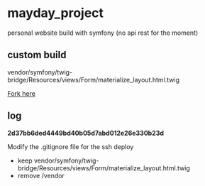 # mayday_project
personal website build with symfony (no api rest for the moment)

## custom build
vendor/symfony/twig-bridge/Resources/views/Form/materialize_layout.html.twig

[Fork here](https://github.com/bouteillerAlan/materialize_layout)

## log

**2d37bb6ded4449bd40b05d7abd012e26e330b23d**

Modify the .gitignore file for the ssh deploy

- keep vendor/symfony/twig-bridge/Resources/views/Form/materialize_layout.html.twig
- remove /vendor
